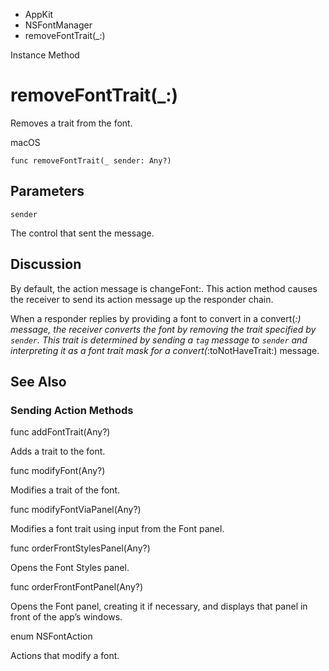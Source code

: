 

- AppKit
- NSFontManager
-  removeFontTrait(\_:) 

Instance Method

# removeFontTrait(\_:)

Removes a trait from the font.

macOS

``` source
func removeFontTrait(_ sender: Any?)
```

## Parameters 

`sender`  

The control that sent the message.

## Discussion

By default, the action message is changeFont:. This action method causes the receiver to send its action message up the responder chain.

When a responder replies by providing a font to convert in a convert(_:) message, the receiver converts the font by removing the trait specified by `sender`. This trait is determined by sending a `tag` message to `sender` and interpreting it as a font trait mask for a convert(_:toNotHaveTrait:) message.

## See Also

### Sending Action Methods

func addFontTrait(Any?)

Adds a trait to the font.

func modifyFont(Any?)

Modifies a trait of the font.

func modifyFontViaPanel(Any?)

Modifies a font trait using input from the Font panel.

func orderFrontStylesPanel(Any?)

Opens the Font Styles panel.

func orderFrontFontPanel(Any?)

Opens the Font panel, creating it if necessary, and displays that panel in front of the app’s windows.

enum NSFontAction

Actions that modify a font.

